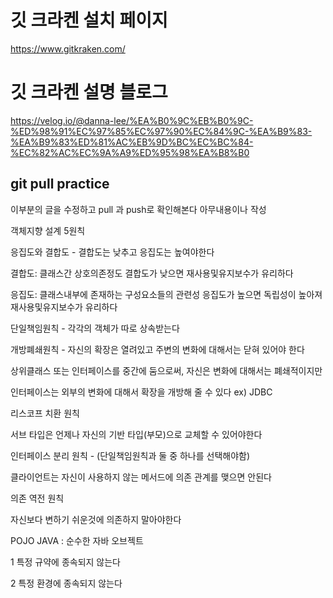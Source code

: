 # 깃 크라켄 설치 페이지
https://www.gitkraken.com/


# 깃 크라켄 설명 블로그
https://velog.io/@danna-lee/%EA%B0%9C%EB%B0%9C-%ED%98%91%EC%97%85%EC%97%90%EC%84%9C-%EA%B9%83-%EA%B9%83%ED%81%AC%EB%9D%BC%EC%BC%84-%EC%82%AC%EC%9A%A9%ED%95%98%EA%B8%B0


## git pull practice
이부분의 글을 수정하고 pull 과 push로 확인해본다
아무내용이나 작성

객체지향 설계 5원칙

응집도와 결합도 - 결합도는 낮추고 응집도는 높여야한다

결합도: 클래스간 상호의존정도
       결합도가 낮으면 재사용및유지보수가 유리하다

응집도: 클래스내부에 존재하는 구성요소들의 관련성
       응집도가 높으면 독립성이 높아져 재사용및유지보수가 유리하다

단일책임원칙 - 각각의 객체가 따로 상속받는다

개방폐쇄원칙 - 자신의 확장은 열려있고 주변의 변화에 대해서는 닫혀 있어야 한다

상위클래스 또는 인터페이스를 중간에 둠으로써, 자신은 변화에 대해서는 폐쇄적이지만

인터페이스는 외부의 변화에 대해서 확장을 개방해 줄 수 있다 ex) JDBC

리스코프 치환 원칙

서브 타입은 언제나 자신의 기반 타입(부모)으로 교체할 수 있어야한다

인터페이스 분리 원칙 - (단일책임원칙과 둘 중 하나를 선택해야함)

클라이언트는 자신이 사용하지 않는 메서드에 의존 관계를 맺으면 안된다

의존 역전 원칙

자신보다 변하기 쉬운것에 의존하지 말아야한다

POJO JAVA : 순수한 자바 오브젝트

1 특정 규약에 종속되지 않는다

2 특정 환경에 종속되지 않는다
